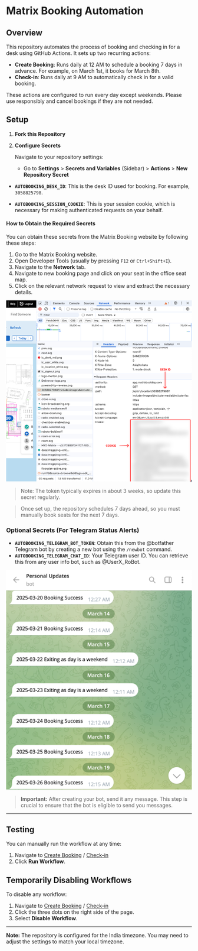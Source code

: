 # Matrix Booking Automation

## Overview

This repository automates the process of booking and checking in for a desk using GitHub Actions. It sets up two recurring actions:

- **Create Booking**: Runs daily at 12 AM to schedule a booking 7 days in advance. For example, on March 1st, it books for March 8th.
- **Check-in**: Runs daily at 9 AM to automatically check in for a valid booking.

These actions are configured to run every day except weekends. Please use responsibly and cancel bookings if they are not needed.

## Setup

1. **Fork this Repository**

2. **Configure Secrets**

   Navigate to your repository settings:
    - Go to **Settings** > **Secrets and Variables** (Sidebar) > **Actions** > **New Repository Secret**

- **`AUTOBOOKING_DESK_ID`**: This is the desk ID used for booking. For example, `3058825798`.

- **`AUTOBOOKING_SESSION_COOKIE`**: This is your session cookie, which is necessary for making authenticated requests on your behalf.

#### How to Obtain the Required Secrets

You can obtain these secrets from the Matrix Booking website by following these steps:

1. Go to the Matrix Booking website.
2. Open Developer Tools (usually by pressing `F12` or `Ctrl+Shift+I`).
3. Navigate to the **Network** tab.
4. Navigate to new booking page and click on your seat in the office seat map.
5. Click on the relevant network request to view and extract the necessary details.


![img.png](imgs/matrix-log.png)

> Note: The token typically expires in about 3 weeks, so update this secret regularly.

> Once set up, the repository schedules 7 days ahead, so you must manually book seats for the next 7 days.

### Optional Secrets (For Telegram Status Alerts)

- **`AUTOBOOKING_TELEGRAM_BOT_TOKEN`**: Obtain this from the @botfather Telegram bot by creating a new bot using the `/newbot` command.
- **`AUTOBOOKING_TELEGRAM_CHAT_ID`**: Your Telegram user ID. You can retrieve this from any user info bot, such as @UserX_RoBot.

![img.png](imgs/img.png)


> **Important:** After creating your bot, send it any message. This step is crucial to ensure that the bot is eligible to send you messages.


---

## Testing

You can manually run the workflow at any time:

1. Navigate to [Create Booking](../../actions/workflows/createbooking.yml) / [Check-in](../../actions/workflows/checkin.yml)
2. Click **Run Workflow**.

## Temporarily Disabling Workflows

To disable any workflow:

1. Navigate to [Create Booking](../../actions/workflows/createbooking.yml) / [Check-in](../../actions/workflows/checkin.yml)
2. Click the three dots on the right side of the page.
3. Select **Disable Workflow**.

---

**Note:** The repository is configured for the India timezone. You may need to adjust the settings to match your local timezone.